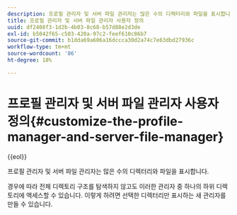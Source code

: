 ```yaml
---
description: 프로필 관리자 및 서버 파일 관리자는 많은 수의 디렉터리와 파일을 표시합니다.
title: 프로필 관리자 및 서버 파일 관리자 사용자 정의
uuid: df2408f3-1d2b-4b03-8c68-b57d88e2d3de
exl-id: b5042f65-c503-420a-97c2-feef610c86b7
source-git-commit: b1dda69a606a16dccca30d2a74c7e63dbd27936c
workflow-type: tm+mt
source-wordcount: '86'
ht-degree: 18%

---
```


# 프로필 관리자 및 서버 파일 관리자 사용자 정의{#customize-the-profile-manager-and-server-file-manager}

{{eol}}

프로필 관리자 및 서버 파일 관리자는 많은 수의 디렉터리와 파일을 표시합니다.

경우에 따라 전체 디렉토리 구조를 탐색하지 않고도 이러한 관리자 중 하나의 하위 디렉토리에 액세스할 수 있습니다. 이렇게 하려면 선택한 디렉터리만 표시하는 새 관리자를 만들 수 있습니다.
